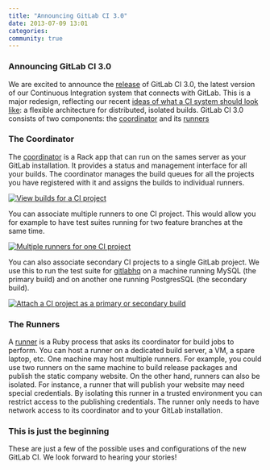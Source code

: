 ```yaml
---
title: "Announcing GitLab CI 3.0"
date: 2013-07-09 13:01
categories:
community: true
---
```


### Announcing GitLab CI 3.0

We are excited to announce the [release](https://twitter.com/gitlab/status/353214946978459648) of GitLab CI 3.0, the latest version of our Continuous Integration system that connects with GitLab.
This is a major redesign, reflecting our recent [ideas of what a CI system should look like](/2013/06/20/integrating-gitlab-ci-with-gitlab): a flexible architecture for distributed, isolated builds.
GitLab CI 3.0 consists of two components: the [coordinator](https://github.com/gitlabhq/gitlab-ci) and its [runners](https://github.com/gitlabhq/gitlab-ci-runner)

<!-- more -->

### The Coordinator
The [coordinator](https://github.com/gitlabhq/gitlab-ci) is a Rack app that can run on the sames server as your GitLab installation.
It provides a status and management interface for all your builds.
The coordinator manages the build queues for all the projects you have registered with it and assigns the builds to individual runners.

[![View builds for a CI project](/images/ci_3_0/gitlab_ci_3.0_overview.png)](/images/ci_3_0/gitlab_ci_3.0_overview.png)

You can associate multiple runners to one CI project.
This would allow you for example to have test suites running for two feature branches at the same time.

[![Multiple runners for one CI project](/images/ci_3_0/gitlab_ci_3.0_multiple_runners.png)](/images/ci_3_0/gitlab_ci_3.0_multiple_runners.png)

You can also associate secondary CI projects to a single GitLab project. We use this to run the test suite for [gitlabhq](https://github.com/gitlabhq/gitlabhq) on a machine running MySQL (the primary build) and on another one running PostgresSQL (the secondary build).

[![Attach a CI project as a primary or secondary build](/images/ci_3_0/gitlab_ci_3.0_multiple_projects.png)](/images/ci_3_0/gitlab_ci_3.0_multiple_projects.png)

### The Runners
A [runner](https://github.com/gitlabhq/gitlab-ci-runner) is a Ruby process that asks its coordinator for build jobs to perform.
You can host a runner on a dedicated build server, a VM, a spare laptop, etc.
One machine may host multiple runners.
For example, you could use two runners on the same machine to build release packages and publish the static company website.
On the other hand, runners can also be isolated.
For instance, a runner that will publish your website may need special credentials.
By isolating this runner in a trusted environment you can restrict access to the publishing credentials.
The runner only needs to have network access to its coordinator and to your GitLab installation.

### This is just the beginning
These are just a few of the possible uses and configurations of the new GitLab CI.
We look forward to hearing your stories!
